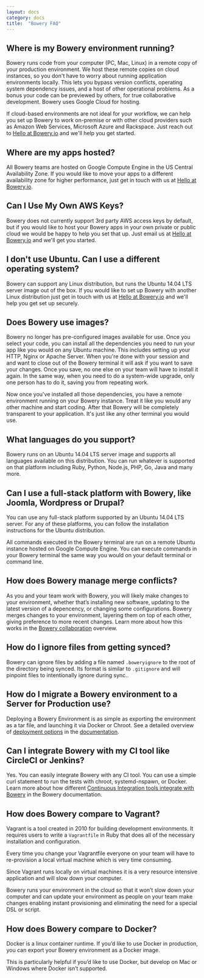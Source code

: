 ```yaml
---
layout: docs
category: docs
title:  "Bowery FAQ"
---
```


## Where is my Bowery environment running?

Bowery runs code from your computer (PC, Mac, Linux) in a remote copy of your production environment. We host these remote copies on cloud instances, so you don't have to worry about running application environments locally. This lets you bypass version conflicts, operating system dependency issues, and a host of other operational problems. As a bonus your code can be previewed by others, for true collaborative development. Bowery uses Google Cloud for hosting. 

If cloud-based environments are not ideal for your workflow, we can help you set up Bowery to work on-premise or with other cloud providers such as Amazon Web Services, Microsoft Azure and Rackspace. Just reach out to [Hello at Bowery.io](mailto:Hello@Bowery.io) and we'll help you get started. 

## Where are my apps hosted? 

All Bowery teams are hosted on Google Compute Engine in the US Central Availability Zone. If you would like to move your apps to a different availability zone for higher performance, just get in touch with us at [Hello at Bowery.io](mailto:hello@bowery.io). 

## Can I Use My Own AWS Keys? 

Bowery does not currently support 3rd party AWS access keys by default, but if you would like to host your Bowery apps in your own private or public cloud we would be happy to help you set that up. Just email us at [Hello at Bowery.io](mailto:hello@bowery.io) and we'll get you started. 

## I don't use Ubuntu. Can I use a different operating system? 

Bowery can support any Linux distribution, but runs the Ubuntu 14.04 LTS server image out of the box. If you would like to set up Bowery with another Linux distribution just get in touch with us at [Hello at Bowery.io](mailto:hello@bowery.io) and we'll help you get set up securely. 

## Does Bowery use images? 

Bowery no longer has pre-configured images available for use. Once you select your code, you can install all the dependencies you need to run your app like you would on any Ubuntu machine. This includes setting up your HTTP, Nginx or Apache Server. When you're done with your session and and want to close out of the Bowery terminal it will ask if you want to save your changes. Once you save, no one else on your team will have to install it again. In the same way, when you need to do a system-wide upgrade, only one person has to do it, saving you from repeating work. 

Now once you've installed all those dependencies, you have a remote environment running on your Bowery instance. Treat it like you would any other machine and start coding. After that Bowery will be completely transparent to your application. It's just like any other terminal you would use. 

## What languages do you support?

Bowery runs on an Ubuntu 14.04 LTS server image and supports all languages available on this distribution. You can run whatever is supported on that platform including Ruby, Python, Node.js, PHP, Go, Java and many more.

## Can I use a full-stack platform with Bowery, like Joomla, Wordpress or Drupal?

You can use any full-stack platform supported by an Ubuntu 14.04 LTS server. For any of these platforms, you can follow the installation instructions for the Ubuntu distribution. 

All commands executed in the Bowery terminal are run on a remote Ubuntu instance hosted on Google Compute Engine. You can execute commands in your Bowery terminal the same way you would on your default terminal or command line. 

## How does Bowery manage merge conflicts? 

As you and your team work with Bowery, you will likely make changes to your environment, whether that’s installing new software, updating to the latest version of a depencency, or changing some configurations. Bowery merges changes to your environment, layering them on top of each other, giving preference to more recent changes. Learn more about how this works in the [Bowery collaboration](http://new.bowery.io/docs/collaboration/) overview. 

## How do I ignore files from getting synced?

Bowery can ignore files by adding a file named `.boweryignore` to the root of the directory being synced. Its format is similar to `.gitignore` and will pinpoint files to intentionally ignore during sync..

## How do I migrate a Bowery environment to a Server for Production use? 

Deploying a Bowery Environment is as simple as exporting the environment as a tar file, and launching it via Docker or Chroot. See a detailed overview of [deployment options](http://new.bowery.io/docs/deployment/) in the [documentation](http://new.bowery.io/docs/deployment/). 

## Can I integrate Bowery with my CI tool like CircleCI or Jenkins?

Yes. You can easily integrate Bowery with any CI tool. You can use a simple curl statement to run the tests with chroot, systemd-nspawn, or Docker. Learn more about how different [Continuous Integration tools integrate with Bowery](http://new.bowery.io/docs/continuous-integration/) in the Bowery documentation. 

## How does Bowery compare to Vagrant?

Vagrant is a tool created in 2010 for building development environments. It requires users to write a `Vagrantfile` in Ruby that does all of the necessary installation and configuration.

Every time you change your Vagrantfile everyone on your team will have to re-provision a local virtual machine which is very time consuming.

Since Vagrant runs locally on virtual machines it is a very resource intensive application and will slow down your computer.

Bowery runs your environment in the cloud so that it won’t slow down your computer and can update your environment as people on your team make changes enabling instant provisioning and eliminating the need for a special DSL or script.

## How does Bowery compare to Docker?

Docker is a linux container runtime. If you’d like to use Docker in production, you can export your Bowery environment as a Docker image.

This is particularly helpful if you’d like to use Docker, but develop on Mac or Windows where Docker isn’t supported.

